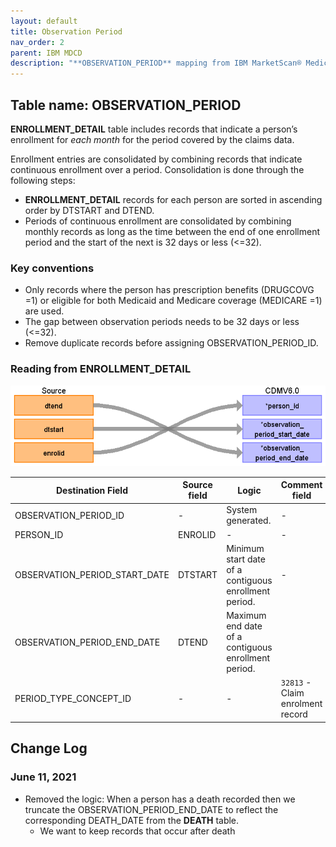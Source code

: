 ```yaml
---
layout: default
title: Observation Period
nav_order: 2
parent: IBM MDCD
description: "**OBSERVATION_PERIOD** mapping from IBM MarketScan® Medicaid Database (MDCD) **ENROLLMENT_DETAIL**."
---
```


## Table name: **OBSERVATION_PERIOD**

**ENROLLMENT_DETAIL** table includes records that indicate a person’s enrollment for *each month* for the period covered by the claims data.

Enrollment entries are consolidated by combining records that indicate continuous enrollment over a period.  Consolidation is done through the following steps:
* **ENROLLMENT_DETAIL** records for each person are sorted in ascending order by DTSTART and DTEND.
* Periods of continuous enrollment are consolidated by combining monthly records as long as the time between the end of one enrollment period and the start of the next is 32 days or less (<=32).

### Key conventions
* Only records where the person has prescription benefits (DRUGCOVG =1) or eligible for both Medicaid and Medicare coverage (MEDICARE =1) are used.
* The gap between observation periods needs to be 32 days or less (<=32).
* Remove duplicate records before assigning OBSERVATION_PERIOD_ID.  


### Reading from **ENROLLMENT_DETAIL**

![](images/image11.png)

| Destination Field | Source field | Logic | Comment field |
| --- | --- | --- | --- |
| OBSERVATION_PERIOD_ID | - | System generated. | - |
| PERSON_ID | ENROLID | - | - |
| OBSERVATION_PERIOD_START_DATE | DTSTART | Minimum start date of a contiguous enrollment period. | - |
| OBSERVATION_PERIOD_END_DATE | DTEND | Maximum end date of a contiguous enrollment period. |  |
| PERIOD_TYPE_CONCEPT_ID | - | - | `32813` - Claim enrolment record |

## Change Log

### June 11, 2021
* Removed the logic: When a person has a death recorded then we truncate the OBSERVATION_PERIOD_END_DATE to reflect the corresponding DEATH_DATE from the **DEATH** table.   
  * We want to keep records that occur after death

